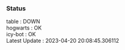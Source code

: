 ### Status


table : DOWN  
hogwarts : OK  
icy-bot : OK  
Latest Update : 2023-04-20 20:08:45.306112
